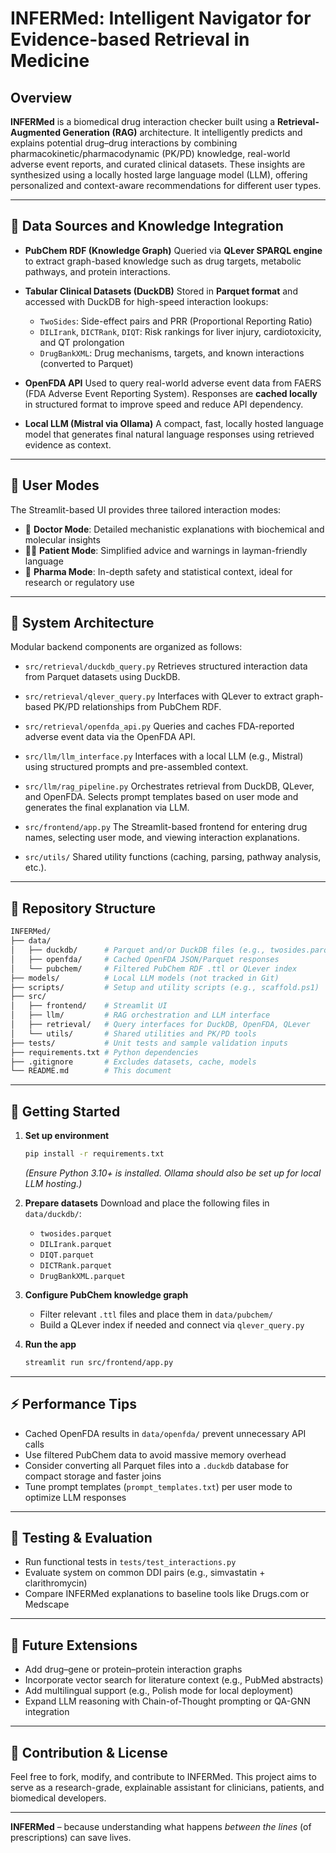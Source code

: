 # INFERMed: Intelligent Navigator for Evidence-based Retrieval in Medicine

## Overview

**INFERMed** is a biomedical drug interaction checker built using a **Retrieval-Augmented Generation (RAG)** architecture. It intelligently predicts and explains potential drug–drug interactions by combining pharmacokinetic/pharmacodynamic (PK/PD) knowledge, real-world adverse event reports, and curated clinical datasets. These insights are synthesized using a locally hosted large language model (LLM), offering personalized and context-aware recommendations for different user types.

---

## 🧠 Data Sources and Knowledge Integration

* **PubChem RDF (Knowledge Graph)**
  Queried via **QLever SPARQL engine** to extract graph-based knowledge such as drug targets, metabolic pathways, and protein interactions.

* **Tabular Clinical Datasets (DuckDB)**
  Stored in **Parquet format** and accessed with DuckDB for high-speed interaction lookups:

  * `TwoSides`: Side-effect pairs and PRR (Proportional Reporting Ratio)
  * `DILIrank`, `DICTRank`, `DIQT`: Risk rankings for liver injury, cardiotoxicity, and QT prolongation
  * `DrugBankXML`: Drug mechanisms, targets, and known interactions (converted to Parquet)

* **OpenFDA API**
  Used to query real-world adverse event data from FAERS (FDA Adverse Event Reporting System). Responses are **cached locally** in structured format to improve speed and reduce API dependency.

* **Local LLM (Mistral via Ollama)**
  A compact, fast, locally hosted language model that generates final natural language responses using retrieved evidence as context.

---

## 👥 User Modes

The Streamlit-based UI provides three tailored interaction modes:

* 🧺 **Doctor Mode**: Detailed mechanistic explanations with biochemical and molecular insights
* 🧕‍♂️ **Patient Mode**: Simplified advice and warnings in layman-friendly language
* 🧪 **Pharma Mode**: In-depth safety and statistical context, ideal for research or regulatory use

---

## 🔧 System Architecture

Modular backend components are organized as follows:

* `src/retrieval/duckdb_query.py`
  Retrieves structured interaction data from Parquet datasets using DuckDB.

* `src/retrieval/qlever_query.py`
  Interfaces with QLever to extract graph-based PK/PD relationships from PubChem RDF.

* `src/retrieval/openfda_api.py`
  Queries and caches FDA-reported adverse event data via the OpenFDA API.

* `src/llm/llm_interface.py`
  Interfaces with a local LLM (e.g., Mistral) using structured prompts and pre-assembled context.

* `src/llm/rag_pipeline.py`
  Orchestrates retrieval from DuckDB, QLever, and OpenFDA. Selects prompt templates based on user mode and generates the final explanation via LLM.

* `src/frontend/app.py`
  The Streamlit-based frontend for entering drug names, selecting user mode, and viewing interaction explanations.

* `src/utils/`
  Shared utility functions (caching, parsing, pathway analysis, etc.).

---

## 📁 Repository Structure

```bash
INFERMed/
├── data/
│   ├── duckdb/      # Parquet and/or DuckDB files (e.g., twosides.parquet)
│   ├── openfda/     # Cached OpenFDA JSON/Parquet responses
│   └── pubchem/     # Filtered PubChem RDF .ttl or QLever index
├── models/          # Local LLM models (not tracked in Git)
├── scripts/         # Setup and utility scripts (e.g., scaffold.ps1)
├── src/
│   ├── frontend/    # Streamlit UI
│   ├── llm/         # RAG orchestration and LLM interface
│   ├── retrieval/   # Query interfaces for DuckDB, OpenFDA, QLever
│   └── utils/       # Shared utilities and PK/PD tools
├── tests/           # Unit tests and sample validation inputs
├── requirements.txt # Python dependencies
├── .gitignore       # Excludes datasets, cache, models
└── README.md        # This document
```

---

## 🚀 Getting Started

1. **Set up environment**

   ```bash
   pip install -r requirements.txt
   ```

   *(Ensure Python 3.10+ is installed. Ollama should also be set up for local LLM hosting.)*

2. **Prepare datasets**
   Download and place the following files in `data/duckdb/`:

   * `twosides.parquet`
   * `DILIrank.parquet`
   * `DIQT.parquet`
   * `DICTRank.parquet`
   * `DrugBankXML.parquet`

3. **Configure PubChem knowledge graph**

   * Filter relevant `.ttl` files and place them in `data/pubchem/`
   * Build a QLever index if needed and connect via `qlever_query.py`

4. **Run the app**

   ```bash
   streamlit run src/frontend/app.py
   ```

---

## ⚡ Performance Tips

* Cached OpenFDA results in `data/openfda/` prevent unnecessary API calls
* Use filtered PubChem data to avoid massive memory overhead
* Consider converting all Parquet files into a `.duckdb` database for compact storage and faster joins
* Tune prompt templates (`prompt_templates.txt`) per user mode to optimize LLM responses

---

## 🧚️ Testing & Evaluation

* Run functional tests in `tests/test_interactions.py`
* Evaluate system on common DDI pairs (e.g., simvastatin + clarithromycin)
* Compare INFERMed explanations to baseline tools like Drugs.com or Medscape

---

## 💪 Future Extensions

* Add drug–gene or protein–protein interaction graphs
* Incorporate vector search for literature context (e.g., PubMed abstracts)
* Add multilingual support (e.g., Polish mode for local deployment)
* Expand LLM reasoning with Chain-of-Thought prompting or QA-GNN integration

---

## 🤝 Contribution & License

Feel free to fork, modify, and contribute to INFERMed. This project aims to serve as a research-grade, explainable assistant for clinicians, patients, and biomedical developers.

---

**INFERMed** – because understanding what happens *between the lines* (of prescriptions) can save lives.

